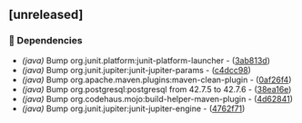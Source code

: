 ## [unreleased]

### 🤖 Dependencies

- *(java)* Bump org.junit.platform:junit-platform-launcher - ([3ab813d](https://github.com/jexxa-projects/JLegMedKafka/commit/3ab813db844a5c26df94dab4c7f8baf6730ebf64))
- *(java)* Bump org.junit.jupiter:junit-jupiter-params - ([c4dcc98](https://github.com/jexxa-projects/JLegMedKafka/commit/c4dcc98154252a57e6d73e7d85b88d6620911aab))
- *(java)* Bump org.apache.maven.plugins:maven-clean-plugin - ([0af26f4](https://github.com/jexxa-projects/JLegMedKafka/commit/0af26f4439c0370fbf94463c1ab54e2b7d69e8a4))
- *(java)* Bump org.postgresql:postgresql from 42.7.5 to 42.7.6 - ([38ea16e](https://github.com/jexxa-projects/JLegMedKafka/commit/38ea16ec09bee3d4cc2d7975731d5121a8315adb))
- *(java)* Bump org.codehaus.mojo:build-helper-maven-plugin - ([4d62841](https://github.com/jexxa-projects/JLegMedKafka/commit/4d62841f25c902470df299fa4462510616b9656d))
- *(java)* Bump org.junit.jupiter:junit-jupiter-engine - ([4762f71](https://github.com/jexxa-projects/JLegMedKafka/commit/4762f71596eb7a29334c0ef9407771406a86d3c9))

<!-- generated by git-cliff -->
